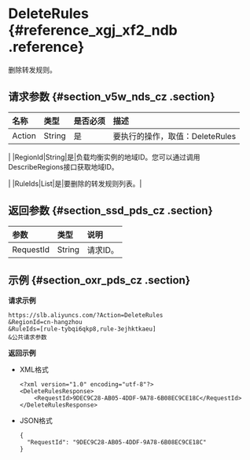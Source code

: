 # DeleteRules {#reference_xgj_xf2_ndb .reference}

删除转发规则。

## 请求参数 {#section_v5w_nds_cz .section}

|名称|类型|是否必须|描述|
|:-|:-|:---|:-|
|Action|String|是|要执行的操作，取值：DeleteRules

|
|RegionId|String|是|负载均衡实例的地域ID。您可以通过调用 DescribeRegions接口获取地域ID。

|
|RuleIds|List|是|要删除的转发规则列表。|

## 返回参数 {#section_ssd_pds_cz .section}

|参数|类型|说明|
|:-|:-|:-|
|RequestId|String|请求ID。|

## 示例 {#section_oxr_pds_cz .section}

**请求示例**

``` {#public}
https://slb.aliyuncs.com/?Action=DeleteRules
&RegionId=cn-hangzhou 
&RuleIds=[rule-tybqi6qkp8,rule-3ejhktkaeu]
&公共请求参数
```

**返回示例**

-   XML格式

    ```
    <?xml version="1.0" encoding="utf-8"?>
    <DeleteRulesResponse>
    	<RequestId>9DEC9C28-AB05-4DDF-9A78-6B08EC9CE18C</RequestId>
    </DeleteRulesResponse>
    ```

-   JSON格式

    ```
    {
      "RequestId": "9DEC9C28-AB05-4DDF-9A78-6B08EC9CE18C"
    }
    ```



